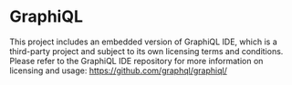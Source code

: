 # GraphiQL

This project includes an embedded version of GraphiQL IDE, which is a third-party project and subject to its own licensing terms and conditions. Please refer to the GraphiQL IDE repository for more information on licensing and usage: https://github.com/graphql/graphiql/
